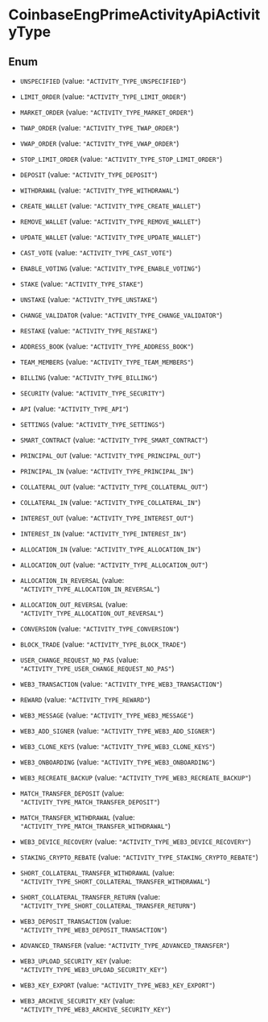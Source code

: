 
# CoinbaseEngPrimeActivityApiActivityType

## Enum


* `UNSPECIFIED` (value: `"ACTIVITY_TYPE_UNSPECIFIED"`)

* `LIMIT_ORDER` (value: `"ACTIVITY_TYPE_LIMIT_ORDER"`)

* `MARKET_ORDER` (value: `"ACTIVITY_TYPE_MARKET_ORDER"`)

* `TWAP_ORDER` (value: `"ACTIVITY_TYPE_TWAP_ORDER"`)

* `VWAP_ORDER` (value: `"ACTIVITY_TYPE_VWAP_ORDER"`)

* `STOP_LIMIT_ORDER` (value: `"ACTIVITY_TYPE_STOP_LIMIT_ORDER"`)

* `DEPOSIT` (value: `"ACTIVITY_TYPE_DEPOSIT"`)

* `WITHDRAWAL` (value: `"ACTIVITY_TYPE_WITHDRAWAL"`)

* `CREATE_WALLET` (value: `"ACTIVITY_TYPE_CREATE_WALLET"`)

* `REMOVE_WALLET` (value: `"ACTIVITY_TYPE_REMOVE_WALLET"`)

* `UPDATE_WALLET` (value: `"ACTIVITY_TYPE_UPDATE_WALLET"`)

* `CAST_VOTE` (value: `"ACTIVITY_TYPE_CAST_VOTE"`)

* `ENABLE_VOTING` (value: `"ACTIVITY_TYPE_ENABLE_VOTING"`)

* `STAKE` (value: `"ACTIVITY_TYPE_STAKE"`)

* `UNSTAKE` (value: `"ACTIVITY_TYPE_UNSTAKE"`)

* `CHANGE_VALIDATOR` (value: `"ACTIVITY_TYPE_CHANGE_VALIDATOR"`)

* `RESTAKE` (value: `"ACTIVITY_TYPE_RESTAKE"`)

* `ADDRESS_BOOK` (value: `"ACTIVITY_TYPE_ADDRESS_BOOK"`)

* `TEAM_MEMBERS` (value: `"ACTIVITY_TYPE_TEAM_MEMBERS"`)

* `BILLING` (value: `"ACTIVITY_TYPE_BILLING"`)

* `SECURITY` (value: `"ACTIVITY_TYPE_SECURITY"`)

* `API` (value: `"ACTIVITY_TYPE_API"`)

* `SETTINGS` (value: `"ACTIVITY_TYPE_SETTINGS"`)

* `SMART_CONTRACT` (value: `"ACTIVITY_TYPE_SMART_CONTRACT"`)

* `PRINCIPAL_OUT` (value: `"ACTIVITY_TYPE_PRINCIPAL_OUT"`)

* `PRINCIPAL_IN` (value: `"ACTIVITY_TYPE_PRINCIPAL_IN"`)

* `COLLATERAL_OUT` (value: `"ACTIVITY_TYPE_COLLATERAL_OUT"`)

* `COLLATERAL_IN` (value: `"ACTIVITY_TYPE_COLLATERAL_IN"`)

* `INTEREST_OUT` (value: `"ACTIVITY_TYPE_INTEREST_OUT"`)

* `INTEREST_IN` (value: `"ACTIVITY_TYPE_INTEREST_IN"`)

* `ALLOCATION_IN` (value: `"ACTIVITY_TYPE_ALLOCATION_IN"`)

* `ALLOCATION_OUT` (value: `"ACTIVITY_TYPE_ALLOCATION_OUT"`)

* `ALLOCATION_IN_REVERSAL` (value: `"ACTIVITY_TYPE_ALLOCATION_IN_REVERSAL"`)

* `ALLOCATION_OUT_REVERSAL` (value: `"ACTIVITY_TYPE_ALLOCATION_OUT_REVERSAL"`)

* `CONVERSION` (value: `"ACTIVITY_TYPE_CONVERSION"`)

* `BLOCK_TRADE` (value: `"ACTIVITY_TYPE_BLOCK_TRADE"`)

* `USER_CHANGE_REQUEST_NO_PAS` (value: `"ACTIVITY_TYPE_USER_CHANGE_REQUEST_NO_PAS"`)

* `WEB3_TRANSACTION` (value: `"ACTIVITY_TYPE_WEB3_TRANSACTION"`)

* `REWARD` (value: `"ACTIVITY_TYPE_REWARD"`)

* `WEB3_MESSAGE` (value: `"ACTIVITY_TYPE_WEB3_MESSAGE"`)

* `WEB3_ADD_SIGNER` (value: `"ACTIVITY_TYPE_WEB3_ADD_SIGNER"`)

* `WEB3_CLONE_KEYS` (value: `"ACTIVITY_TYPE_WEB3_CLONE_KEYS"`)

* `WEB3_ONBOARDING` (value: `"ACTIVITY_TYPE_WEB3_ONBOARDING"`)

* `WEB3_RECREATE_BACKUP` (value: `"ACTIVITY_TYPE_WEB3_RECREATE_BACKUP"`)

* `MATCH_TRANSFER_DEPOSIT` (value: `"ACTIVITY_TYPE_MATCH_TRANSFER_DEPOSIT"`)

* `MATCH_TRANSFER_WITHDRAWAL` (value: `"ACTIVITY_TYPE_MATCH_TRANSFER_WITHDRAWAL"`)

* `WEB3_DEVICE_RECOVERY` (value: `"ACTIVITY_TYPE_WEB3_DEVICE_RECOVERY"`)

* `STAKING_CRYPTO_REBATE` (value: `"ACTIVITY_TYPE_STAKING_CRYPTO_REBATE"`)

* `SHORT_COLLATERAL_TRANSFER_WITHDRAWAL` (value: `"ACTIVITY_TYPE_SHORT_COLLATERAL_TRANSFER_WITHDRAWAL"`)

* `SHORT_COLLATERAL_TRANSFER_RETURN` (value: `"ACTIVITY_TYPE_SHORT_COLLATERAL_TRANSFER_RETURN"`)

* `WEB3_DEPOSIT_TRANSACTION` (value: `"ACTIVITY_TYPE_WEB3_DEPOSIT_TRANSACTION"`)

* `ADVANCED_TRANSFER` (value: `"ACTIVITY_TYPE_ADVANCED_TRANSFER"`)

* `WEB3_UPLOAD_SECURITY_KEY` (value: `"ACTIVITY_TYPE_WEB3_UPLOAD_SECURITY_KEY"`)

* `WEB3_KEY_EXPORT` (value: `"ACTIVITY_TYPE_WEB3_KEY_EXPORT"`)

* `WEB3_ARCHIVE_SECURITY_KEY` (value: `"ACTIVITY_TYPE_WEB3_ARCHIVE_SECURITY_KEY"`)



